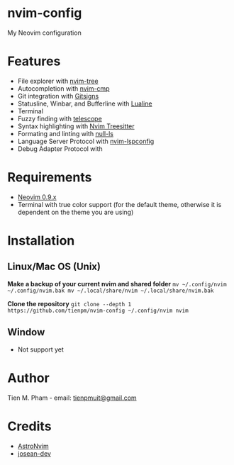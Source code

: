 # nvim-config
My Neovim configuration

# Features
- File explorer with [nvim-tree](https://github.com/nvim-tree/nvim-tree.lua)
- Autocompletion with [nvim-cmp](https://github.com/hrsh7th/nvim-cmp)
- Git integration with [Gitsigns](https://github.com/lewis6991/gitsigns.nvim)
- Statusline, Winbar, and Bufferline with [Lualine](https://github.com/nvim-lualine/lualine.nvim)
- Terminal
- Fuzzy finding with [telescope](https://github.com/nvim-telescope/telescope.nvim)
- Syntax highlighting with [Nvim Treesitter](https://github.com/nvim-treesitter/nvim-treesitter)
- Formating and linting with [null-ls](https://github.com/jose-elias-alvarez/null-ls.nvim)
- Language Server Protocol with [nvim-lspconfig](https://github.com/neovim/nvim-lspconfig)
- Debug Adapter Protocol with []()

# Requirements
- [Neovim 0.9.x](https://github.com/neovim/neovim/releases/tag/v0.9.4)
- Terminal with true color support (for the default theme, otherwise it is dependent on the theme you are using)

# Installation
## Linux/Mac OS (Unix)
**Make a backup of your current nvim and shared folder**
``
mv ~/.config/nvim ~/.config/nvim.bak
mv ~/.local/share/nvim ~/.local/share/nvim.bak
``

**Clone the repository**
``
git clone --depth 1 https://github.com/tienpm/nvim-config ~/.config/nvim
nvim
``

## Window
- Not support yet

# Author
Tien M. Pham - email: tienpmuit@gmail.com

# Credits
- [AstroNvim](https://github.com/AstroNvim/AstroNvim)
- [josean-dev](https://github.com/josean-dev/dev-environment-files)

